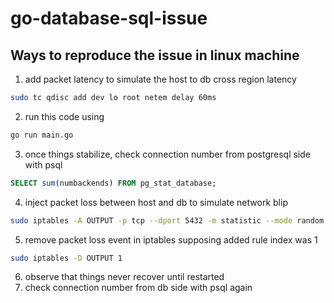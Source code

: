 # go-database-sql-issue

## Ways to reproduce the issue in linux machine
1. add packet latency to simulate the host to db cross region latency
```bash
sudo tc qdisc add dev lo root netem delay 60ms
```
2. run this code using
```bash
go run main.go
```
3. once things stabilize, check connection number from postgresql side with psql
```sql
SELECT sum(numbackends) FROM pg_stat_database;
```
4. inject packet loss between host and db to simulate network blip
```bash
sudo iptables -A OUTPUT -p tcp --dport 5432 -m statistic --mode random --probability 0.5 -j DROP
```
5. remove packet loss event in iptables supposing added rule index was 1
```bash
sudo iptables -D OUTPUT 1
```
6. observe that things never recover until restarted
7. check connection number from db side with psql again